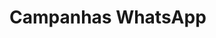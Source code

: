 <script setup>
  import NoteComponent from './components/Note.md';
</script>

<div style="margin-bottom: 2rem">
  <NoteComponent/>
</div>

# Campanhas WhatsApp
